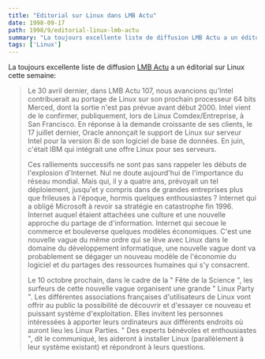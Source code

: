 ```yaml
---
title: "Editorial sur Linux dans LMB Actu"
date: 1998-09-17
path: 1998/9/editorial-linux-lmb-actu
summary: "La toujours excellente liste de diffusion LMB Actu a un éditorial sur Linux cette semaine: Le 30 avril dernier, dans LMB Actu 107, nous avancions qu'Intel contribuerait au portage de Linux sur son prochain processeur 64 bits Merced, dont la sortie n'est pas prévue avant début 2000."
tags: ['Linux']
---
```


<P>
La toujours excellente liste de diffusion <A HREF="http://www.lmb.cnrs.fr/LMB.html">LMB Actu</A> a un éditorial sur
Linux cette semaine:
</P>

<BLOCKQUOTE>
<P>
Le 30 avril dernier, dans LMB Actu 107, nous avancions qu'Intel
contribuerait au portage de Linux sur son prochain processeur 64 bits
Merced, dont la sortie n'est pas prévue avant début 2000. Intel vient de le
confirmer, publiquement, lors de Linux Comdex/Entreprise, à San Francisco.
En réponse à la demande croissante de ses clients, le 17 juillet dernier,
Oracle annonçait le support de Linux sur serveur Intel pour la version 8i de
son logiciel de base de données. En juin, c'était IBM qui intégrait une
offre Linux pour ses serveurs.
</P>
<P>
Ces ralliements successifs ne sont pas sans rappeler les débuts de
l'explosion d'Internet. Nul ne doute aujourd'hui de l'importance du réseau
mondial. Mais qui, il y a quatre ans, prévoyait un tel déploiement, jusqu'et
y compris dans de grandes entreprises plus que frileuses à l'époque, hormis
quelques enthousiastes ? Internet qui a obligé Microsoft à revoir sa
stratégie en catastrophe fin 1996. Internet auquel étaient attachées une
culture et une nouvelle approche du partage de d'information. Internet qui
secoue le commerce et bouleverse quelques modèles économiques.
C'est une nouvelle vague du même ordre qui se lève avec Linux dans le
domaine du développement informatique, une nouvelle vague dont va
probablement se dégager un nouveau modèle de l'économie du logiciel et du
partages des ressources humaines qui s'y consacrent.
</P>
<P>
Le 10 octobre prochain, dans le cadre de la " Fête de la Science ", les
surfeurs de cette nouvelle vague organisent une grande " Linux Party ". Les
différentes associations françaises d'utilisateurs de Linux vont offrir au
public la possibilité de découvrir et d'essayer ce nouveau et puissant
système d'exploitation. Elles invitent les personnes intéressées à apporter
leurs ordinateurs aux différents endroits où auront lieu les Linux Parties.
" Des experts bénévoles et enthousiastes ", dit le communiqué, les aideront
à installer Linux (parallèlement à leur système existant) et répondront à
leurs questions.
</P>

</BLOCKQUOTE>


